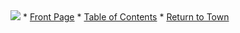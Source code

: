 <!DOCTYPE html>
<html>
<head>
  <title>the tilde.town wiki</title>
  <meta name="viewport" content="width=device-width">
  <meta charset="UTF-8">
  <link rel="stylesheet" href="/wiki/main.css">
</head>
<body>
<div id="container">
  <div id="topbar">
  <!-- nothing to see here yet -->
  </div>
  <div id="leftnav">
    <img class="logo" src="/wiki/logo.png" />
    <span class="li"><span class="lynxit">* </span><a href="/wiki">Front Page</a></span>
    <span class="li"><span class="lynxit">* </span><a href="/wiki/toc.html">Table of Contents</a></span>
    <span class="li"><span class="lynxit">* </span><a href="https://tilde.town/">Return to Town</a></span>
    <!-- <span class="li"><span class="lynxit">* </span><a href="">Recent Changes</a></span> -->
  </div>
</div>

<div id="content">
